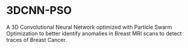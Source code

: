 # 3DCNN-PSO
A 3D Convolutional Neural Network optimized with Particle Swarm Optimization to better identify anomalies in Breast MRI scans to detect traces of Breast Cancer. 
